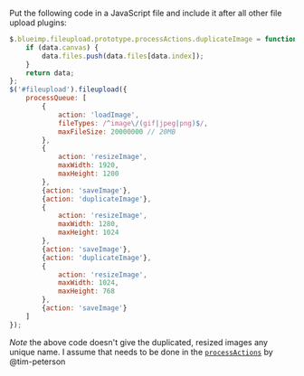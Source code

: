 Put the following code in a JavaScript file and include it after all other file upload plugins:

```js
$.blueimp.fileupload.prototype.processActions.duplicateImage = function (data, options) {
    if (data.canvas) {
        data.files.push(data.files[data.index]);
    }
    return data;
};
$('#fileupload').fileupload({
    processQueue: [
        {
            action: 'loadImage',
            fileTypes: /^image\/(gif|jpeg|png)$/,
            maxFileSize: 20000000 // 20MB
        },
        {
            action: 'resizeImage',
            maxWidth: 1920,
            maxHeight: 1200
        },
        {action: 'saveImage'},
        {action: 'duplicateImage'},
        {
            action: 'resizeImage',
            maxWidth: 1280,
            maxHeight: 1024
        },
        {action: 'saveImage'},
        {action: 'duplicateImage'},
        {
            action: 'resizeImage',
            maxWidth: 1024,
            maxHeight: 768
        },
        {action: 'saveImage'}
    ]
});
```

*Note* the above code doesn't give the duplicated, resized images any unique name. I assume that needs to be done  in the [`processActions`](https://github.com/blueimp/jQuery-File-Upload/wiki/Options#processqueue) by @tim-peterson